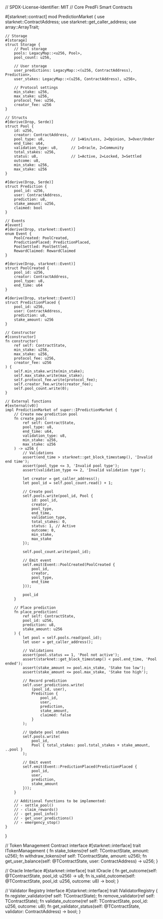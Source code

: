 // SPDX-License-Identifier: MIT
// Core PredFi Smart Contracts

#[starknet::contract]
mod PredictionMarket {
    use starknet::ContractAddress;
    use starknet::get_caller_address;
    use array::ArrayTrait;
    
    // Storage
    #[storage]
    struct Storage {
        // Pool storage
        pools: LegacyMap::<u256, Pool>,
        pool_count: u256,
        
        // User storage
        user_predictions: LegacyMap::<(u256, ContractAddress), Prediction>,
        user_stakes: LegacyMap::<(u256, ContractAddress), u256>,
        
        // Protocol settings
        min_stake: u256,
        max_stake: u256,
        protocol_fee: u256,
        creator_fee: u256
    }

    // Structs
    #[derive(Drop, Serde)]
    struct Pool {
        id: u256,
        creator: ContractAddress,
        pool_type: u8,            // 1=Win/Loss, 2=Opinion, 3=Over/Under
        end_time: u64,
        validation_type: u8,      // 1=Oracle, 2=Community
        total_stakes: u256,
        status: u8,               // 1=Active, 2=Locked, 3=Settled
        outcome: u8,
        min_stake: u256,
        max_stake: u256
    }

    #[derive(Drop, Serde)]
    struct Prediction {
        pool_id: u256,
        user: ContractAddress,
        prediction: u8,
        stake_amount: u256,
        claimed: bool
    }

    // Events
    #[event]
    #[derive(Drop, starknet::Event)]
    enum Event {
        PoolCreated: PoolCreated,
        PredictionPlaced: PredictionPlaced,
        PoolSettled: PoolSettled,
        RewardClaimed: RewardClaimed
    }

    #[derive(Drop, starknet::Event)]
    struct PoolCreated {
        pool_id: u256,
        creator: ContractAddress,
        pool_type: u8,
        end_time: u64
    }

    #[derive(Drop, starknet::Event)]
    struct PredictionPlaced {
        pool_id: u256,
        user: ContractAddress,
        prediction: u8,
        stake_amount: u256
    }

    // Constructor
    #[constructor]
    fn constructor(
        ref self: ContractState,
        min_stake: u256,
        max_stake: u256,
        protocol_fee: u256,
        creator_fee: u256
    ) {
        self.min_stake.write(min_stake);
        self.max_stake.write(max_stake);
        self.protocol_fee.write(protocol_fee);
        self.creator_fee.write(creator_fee);
        self.pool_count.write(0);
    }

    // External functions
    #[external(v0)]
    impl PredictionMarket of super::IPredictionMarket {
        // Create new prediction pool
        fn create_pool(
            ref self: ContractState,
            pool_type: u8,
            end_time: u64,
            validation_type: u8,
            min_stake: u256,
            max_stake: u256
        ) -> u256 {
            // Validations
            assert(end_time > starknet::get_block_timestamp(), 'Invalid end time');
            assert(pool_type <= 3, 'Invalid pool type');
            assert(validation_type <= 2, 'Invalid validation type');
            
            let creator = get_caller_address();
            let pool_id = self.pool_count.read() + 1;
            
            // Create pool
            self.pools.write(pool_id, Pool {
                id: pool_id,
                creator,
                pool_type,
                end_time,
                validation_type,
                total_stakes: 0,
                status: 1, // Active
                outcome: 0,
                min_stake,
                max_stake
            });
            
            self.pool_count.write(pool_id);
            
            // Emit event
            self.emit(Event::PoolCreated(PoolCreated {
                pool_id,
                creator,
                pool_type,
                end_time
            }));
            
            pool_id
        }

        // Place prediction
        fn place_prediction(
            ref self: ContractState,
            pool_id: u256,
            prediction: u8,
            stake_amount: u256
        ) {
            let pool = self.pools.read(pool_id);
            let user = get_caller_address();
            
            // Validations
            assert(pool.status == 1, 'Pool not active');
            assert(starknet::get_block_timestamp() < pool.end_time, 'Pool ended');
            assert(stake_amount >= pool.min_stake, 'Stake too low');
            assert(stake_amount <= pool.max_stake, 'Stake too high');
            
            // Record prediction
            self.user_predictions.write(
                (pool_id, user),
                Prediction {
                    pool_id,
                    user,
                    prediction,
                    stake_amount,
                    claimed: false
                }
            );
            
            // Update pool stakes
            self.pools.write(
                pool_id,
                Pool { total_stakes: pool.total_stakes + stake_amount, ..pool }
            );
            
            // Emit event
            self.emit(Event::PredictionPlaced(PredictionPlaced {
                pool_id,
                user,
                prediction,
                stake_amount
            }));
        }

        // Additional functions to be implemented:
        // - settle_pool()
        // - claim_rewards()
        // - get_pool_info()
        // - get_user_predictions()
        // - emergency_stop()
    }
}

// Token Management Contract interface
#[starknet::interface]
trait ITokenManagement {
    fn stake_tokens(ref self: TContractState, amount: u256);
    fn withdraw_tokens(ref self: TContractState, amount: u256);
    fn get_user_balance(self: @TContractState, user: ContractAddress) -> u256;
}

// Oracle Interface
#[starknet::interface]
trait IOracle {
    fn get_outcome(self: @TContractState, pool_id: u256) -> u8;
    fn is_valid_outcome(self: @TContractState, pool_id: u256, outcome: u8) -> bool;
}

// Validator Registry Interface
#[starknet::interface]
trait IValidatorRegistry {
    fn register_validator(ref self: TContractState);
    fn remove_validator(ref self: TContractState);
    fn validate_outcome(ref self: TContractState, pool_id: u256, outcome: u8);
    fn get_validator_status(self: @TContractState, validator: ContractAddress) -> bool;
}